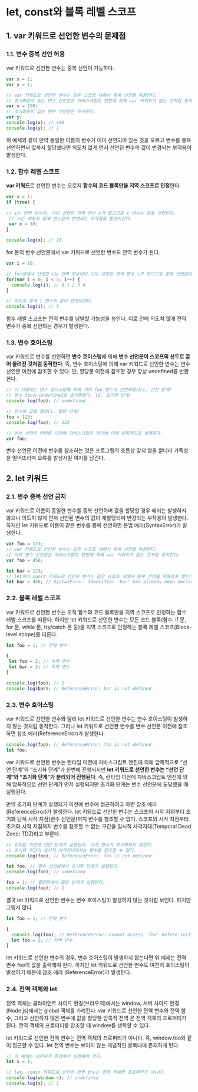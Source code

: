 # let, const와 블록 레벨 스코프

## 1. var 키워드로 선언한 변수의 문제점

### 1.1. 변수 중복 선언 허용

var 키워드로 선언한 변수는 중복 선언이 가능하다.

```javascript
var x = 1;
var y = 1;

// var 키워드로 선언된 변수는 같은 스코프 내에서 중복 선언을 허용한다.
// 초기화문이 있는 변수 선언문은 자바스크립트 엔진에 의해 var 키워드가 없는 것처럼 동작한다.
var x = 100;
// 초기화문이 없는 변수 선언문은 무시된다.
var y;
console.log(x); // 100
console.log(y); // 1
```

위 예제와 같이 만약 동일한 이름의 변수가 이미 선언되어 있는 것을 모르고 변수를 중복 선언하면서 값까지 할당했다면 의도치 않게 먼저 선언된 변수의 값이 변경되는 부작용이 발생한다.



### 1.2. 함수 레벨 스코프

**var 키워드**로 선언한 변수는 오로지 **함수의 코드 블록만을 지역 스코프로 인정**한다.

```javascript
var x = 1;
if (true) {
 
// x는 전역 변수다. 이미 선언된 전역 변수 x가 있으므로 x 변수는 중복 선언된다.
 // 이는 의도치 않게 변수값이 변경되는 부작용을 발생시킨다.
 var x = 10;
}

console.log(x); // 10
```

for 문의 변수 선언문에서 var 키워드로 선언한 변수도 전역 변수가 된다.

```javascript
var i = 10;

// for문에서 선언한 i는 전역 변수이다.이미 선언된 전역 변수 i가 있으므로 중복 선언된다.
for(var i = 0; i < 5; i++) {
  console.log(i); // 0 1 2 3 4
}

// 의도치 않게 i 변수의 값이 변경되었다.
console.log(i); // 5
```

함수 레벨 스코프는 전역 변수를 남발할 가능성을 높인다. 이로 인해 의도치 않게 전역 변수가 중복 선언되는 경우가 발생한다.



###  1.3. 변수 호이스팅

var 키워드로 변수를 선언하면 **변수 호이스팅**에 의해 **변수 선언문이 스코프의 선두로 끌어 올려진 것처럼 동작한다**. 즉, 변수 호이스팅에 의해 var 키워드로 선언한 변수는 변수 선언문 이전에 참조할 수 있다. 단, 할당문 이전에 참조할 경우 항상 undefined를 반환한다.

```javascript
// 이 시점에는 변수 호이스팅에 의해 이미 foo 변수가 선언되었다(1. 선언 단계)
// 변수 foo는 undefined로 초기화된다. (2. 초기화 단계)
console.log(foo); // undefined

// 변수에 값을 할당(3. 할당 단계)
foo = 123;
console.log(foo); // 123

// 변수 선언은 런타임 이전에 자바스크립트 엔진에 의해 암묵적으로 실행된다.
var foo;
```

변수 선언문 이전에 변수를 참조하는 것은 프로그램의 흐름상 맞지 않을 뿐더러 가독성을 떨어뜨리며 오류를 발생시킬 여지를 남긴다.



## 2. let 키워드

### 2.1. 변수 중복 선언 금지

var 키워드로 이름이 동일한 변수를 중복 선언하며 값을 할당할 경우 에러는 발생하지 않으나 의도치 않게 먼저 선언된 변수의 값이 재할당되며 변경되는 부작용이 발생한다.
하지만 let 키워드로 이름이 같은 변수를 중복 선언하면 문법 에러(SyntaxError)가 발생한다.

```javascript
var foo = 123;
// var 키워드로 선언된 변수는 같은 스코프 내에서 중복 선언을 허용한다.
// 아래 변수 선언문은 자바스크립트 엔진에 의해 var 키워드가 없는 것처럼 동작한다.
var foo = 456;

let bar = 123;
// let이나 const 키워드로 선언된 변수는 같은 스코프 내에서 중복 선언을 허용하지 않는다.
let bar = 456; // SyntaxError: Identifier 'bar' has already been declared
```



### 2.2. 블록 레벨 스코프

var 키워드로 선언한 변수는 오직 함수의 코드 블록만을 지역 스코프로 인정하는 함수 레벨 스코프를 따른다. 하지만 let 키워드로 선언한 변수는 모든 코드 블록(함수, if 문, for 문, while 문, try/catch 문 등)을 지역 스코프로 인정하는 블록 레벨 스코프(Block-level scope)를 따른다.

```javascript
let foo = 1; // 전역 변수

{
 let foo = 2; // 지역 변수
 let bar = 3; // 지역 변수
}

console.log(foo); // 1
console.log(bar); // ReferenceError: bar is not defined
```



### 2.3. 변수 호이스팅

var 키워드로 선언한 변수와 달리 let 키워드로 선언한 변수는 변수 호이스팅이 발생하지 않는 것처럼 동작한다. 그러나 let 키워드로 선언한 변수를 변수 선언문 이전에 참조하면 참조 에러(ReferenceError)가 발생한다.

```javascript
console.log(foo); // ReferenceError: foo is not defined
let foo;
```

var 키워드로 선언한 변수는 런타임 이전에 자바스크립트 엔진에 의해 암묵적으로 “선언 단계”와 “초기화 단계”가 한번에 진행되지만 **let 키워드로 선언한 변수는 “선언 단계”와 “초기화 단계”가 분리되어 진행된다**. 즉, 런타임 이전에 자바스크립트 엔진에 의해 암묵적으로 선언 단계가 먼저 실행되지만 초기화 단계는 변수 선언문에 도달했을 때 실행된다. 

만약 초기화 단계가 실행되기 이전에 변수에 접근하려고 하면 참조 에러(ReferenceError)가 발생한다. let 키워드로 선언한 변수는 스코프의 시작 지점부터 초기화 단계 시작 지점(변수 선언문)까지 변수를 참조할 수 없다. 스코프의 시작 지점부터 초기화 시작 지점까지 변수를 참조할 수 없는 구간을 일시적 사각지대(Temporal Dead Zone; TDZ)라고 부른다.

```javascript
// 런타임 이전에 선언 단계가 실행된다. 아직 변수가 초기화되지 않았다.
// 초기화 이전의 일시적 사각지대에서는 변수를 참조할 수 없다.
console.log(foo); // ReferenceError: foo is not defined

let foo; // 변수 선언문에서 초기화 단계가 실행된다.
console.log(foo); // undefined

foo = 1; // 할당문에서 할당 단계가 실행된다.
console.log(foo); // 1
```

결국 let 키워드로 선언한 변수는 변수 호이스팅이 발생하지 않는 것처럼 보인다. 하지만 그렇지 않다. 

```javascript
let foo = 1; // 전역 변수

{
  console.log(foo); // ReferenceError: Cannot access 'foo' before initialization
  let foo = 2; // 지역 변수
}
```

let 키워드로 선언한 변수의 경우, 변수 호이스팅이 발생하지 않는다면 위 예제는 전역 변수 foo의 값을 출력해야 한다. 하지만 let 키워드로 선언한 변수도 여전히 호이스팅이 발생하기 때문에 참조 에러
(ReferenceError)가 발생한다.



### 2.4. 전역 객체와 let

전역 객체는 클라이언트 사이드 환경(브라우저)에서는 window, 서버 사이드 환경(Node.js)에서는 global 객체를 가리킨다.
var 키워드로 선언한 전역 변수와 전역 함수, 그리고 선언하지 않은 변수에 값을 할당한 암묵적 전역
은 전역 객체의 프로퍼티가 된다. 전역 객체의 프로퍼티를 참조할 때 window를 생략할 수 있다.

let 키워드로 선언한 전역 변수는 전역 객체의 프로퍼티가 아니다. 즉, window.foo와 같이 접근할 수 없다. let 전역 변수는 보이지 않는 개념적인 블록내에 존재하게 된다.

```javascript
// 이 예제는 브라우저 환경에서 실행해야 한다.
let x = 1;

// let, const 키워드로 선언한 전역 변수는 전역 객체의 프로퍼티가 아니다.
console.log(window.x); // undefined
console.log(x); // 1
```






